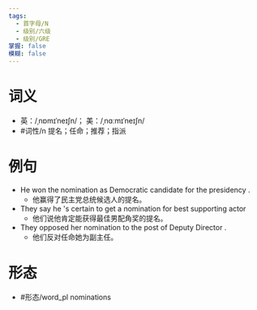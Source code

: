 ```yaml
---
tags:
  - 首字母/N
  - 级别/六级
  - 级别/GRE
掌握: false
模糊: false
---
```

# 词义
- 英：/ˌnɒmɪˈneɪʃn/； 美：/ˌnɑːmɪˈneɪʃn/
- #词性/n  提名；任命；推荐；指派
# 例句
- He won the nomination as Democratic candidate for the presidency .
	- 他赢得了民主党总统候选人的提名。
- They say he 's certain to get a nomination for best supporting actor
	- 他们说他肯定能获得最佳男配角奖的提名。
- They opposed her nomination to the post of Deputy Director .
	- 他们反对任命她为副主任。
# 形态
- #形态/word_pl nominations
